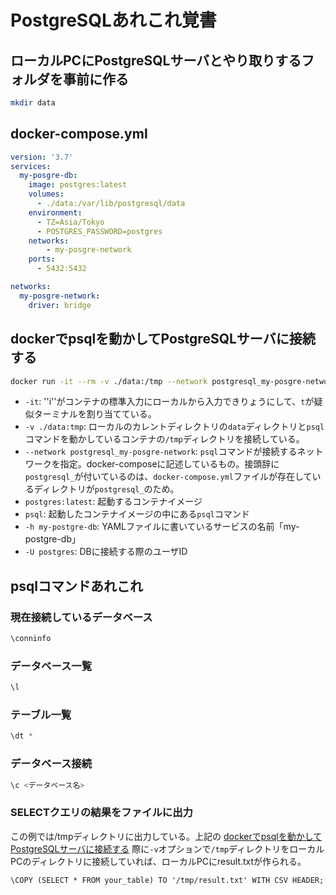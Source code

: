 # PostgreSQLあれこれ覚書

## ローカルPCにPostgreSQLサーバとやり取りするフォルダを事前に作る
```bash
mkdir data
```

## docker-compose.yml
```YAML
version: '3.7'
services:
  my-posgre-db:
    image: postgres:latest
    volumes:
      - ./data:/var/lib/postgresql/data
    environment:
      - TZ=Asia/Tokyo
      - POSTGRES_PASSWORD=postgres
    networks:
        - my-posgre-network
    ports:
      - 5432:5432

networks:
  my-posgre-network:
    driver: bridge
```

## dockerでpsqlを動かしてPostgreSQLサーバに接続する
```bash
docker run -it --rm -v ./data:/tmp --network postgresql_my-posgre-network postgres:latest psql -h  my-posgre-db -U postgres
```

- ``-it``: ''i''がコンテナの標準入力にローカルから入力できりょうにして、``t``が疑似ターミナルを割り当てている。
- ``-v ./data:tmp``: ローカルのカレントディレクトリの``data``ディレクトリと``psql``コマンドを動かしているコンテナの``/tmp``ディレクトリを接続している。
- ``--network postgresql_my-posgre-network``: ``psql``コマンドが接続するネットワークを指定。docker-composeに記述しているもの。接頭辞に``postgresql_``が付いているのは、``docker-compose.yml``ファイルが存在しているディレクトリが``postgresql_``のため。
- ``postgres:latest``: 起動するコンテナイメージ
- ``psql``: 起動したコンテナイメージの中にある``psql``コマンド
- ``-h my-postgre-db``: YAMLファイルに書いているサービスの名前「my-postgre-db」
- ``-U postgres``: DBに接続する際のユーザID


## psqlコマンドあれこれ
### 現在接続しているデータベース
```sql
\conninfo
```

### データベース一覧
```sql
\l
```

### テーブル一覧
```sql
\dt *
```

### データベース接続
```sql
\c <データベース名>
```
### SELECTクエリの結果をファイルに出力
この例では/tmpディレクトリに出力している。上記の [dockerでpsqlを動かしてPostgreSQLサーバに接続する](#dockerでpsqlを動かしてPostgreSQLサーバに接続する) 際に``-v``オプションで``/tmp``ディレクトリをローカルPCのディレクトリに接続していれば、ローカルPCにresult.txtが作られる。
```
\COPY (SELECT * FROM your_table) TO '/tmp/result.txt' WITH CSV HEADER;
```
